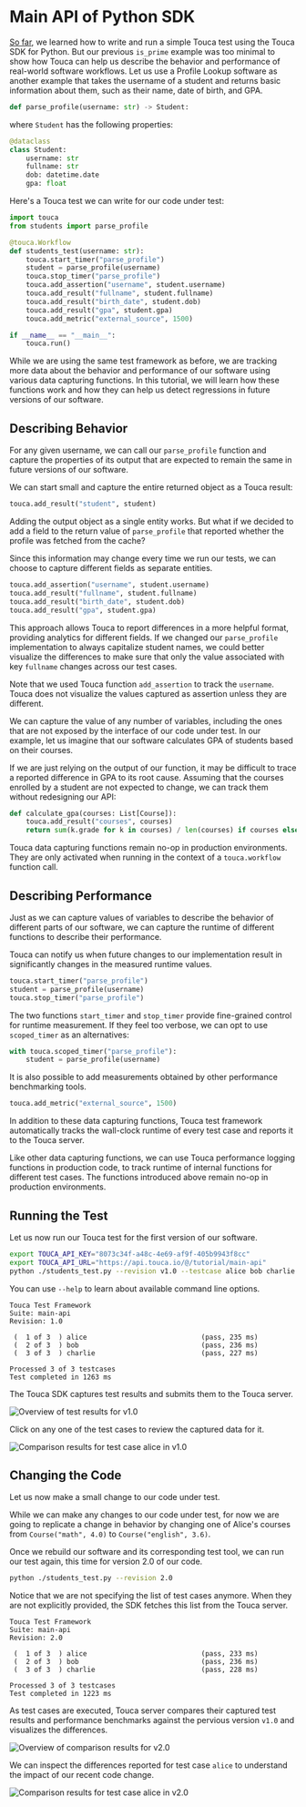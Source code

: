 # Main API of Python SDK

[So far](./quickstart.md), we learned how to write and run a simple Touca test
using the Touca SDK for Python. But our previous `is_prime` example was too
minimal to show how Touca can help us describe the behavior and performance of
real-world software workflows. Let us use a Profile Lookup software as another
example that takes the username of a student and returns basic information about
them, such as their name, date of birth, and GPA.

```py
def parse_profile(username: str) -> Student:
```

where `Student` has the following properties:

```py
@dataclass
class Student:
    username: str
    fullname: str
    dob: datetime.date
    gpa: float
```

Here's a Touca test we can write for our code under test:

```py
import touca
from students import parse_profile

@touca.Workflow
def students_test(username: str):
    touca.start_timer("parse_profile")
    student = parse_profile(username)
    touca.stop_timer("parse_profile")
    touca.add_assertion("username", student.username)
    touca.add_result("fullname", student.fullname)
    touca.add_result("birth_date", student.dob)
    touca.add_result("gpa", student.gpa)
    touca.add_metric("external_source", 1500)

if __name__ == "__main__":
    touca.run()
```

While we are using the same test framework as before, we are tracking more data
about the behavior and performance of our software using various data capturing
functions. In this tutorial, we will learn how these functions work and how they
can help us detect regressions in future versions of our software.

## Describing Behavior

For any given username, we can call our `parse_profile` function and capture the
properties of its output that are expected to remain the same in future versions
of our software.

We can start small and capture the entire returned object as a Touca result:

```py
touca.add_result("student", student)
```

Adding the output object as a single entity works. But what if we decided to add
a field to the return value of `parse_profile` that reported whether the profile
was fetched from the cache?

Since this information may change every time we run our tests, we can choose to
capture different fields as separate entities.

```py
touca.add_assertion("username", student.username)
touca.add_result("fullname", student.fullname)
touca.add_result("birth_date", student.dob)
touca.add_result("gpa", student.gpa)
```

This approach allows Touca to report differences in a more helpful format,
providing analytics for different fields. If we changed our `parse_profile`
implementation to always capitalize student names, we could better visualize the
differences to make sure that only the value associated with key `fullname`
changes across our test cases.

Note that we used Touca function `add_assertion` to track the `username`. Touca
does not visualize the values captured as assertion unless they are different.

We can capture the value of any number of variables, including the ones that are
not exposed by the interface of our code under test. In our example, let us
imagine that our software calculates GPA of students based on their courses.

If we are just relying on the output of our function, it may be difficult to
trace a reported difference in GPA to its root cause. Assuming that the courses
enrolled by a student are not expected to change, we can track them without
redesigning our API:

```py
def calculate_gpa(courses: List[Course]):
    touca.add_result("courses", courses)
    return sum(k.grade for k in courses) / len(courses) if courses else 0
```

Touca data capturing functions remain no-op in production environments. They are
only activated when running in the context of a `touca.workflow` function call.

## Describing Performance

Just as we can capture values of variables to describe the behavior of different
parts of our software, we can capture the runtime of different functions to
describe their performance.

Touca can notify us when future changes to our implementation result in
significantly changes in the measured runtime values.

```py
touca.start_timer("parse_profile")
student = parse_profile(username)
touca.stop_timer("parse_profile")
```

The two functions `start_timer` and `stop_timer` provide fine-grained control
for runtime measurement. If they feel too verbose, we can opt to use
`scoped_timer` as an alternatives:

```py
with touca.scoped_timer("parse_profile"):
    student = parse_profile(username)
```

It is also possible to add measurements obtained by other performance
benchmarking tools.

```py
touca.add_metric("external_source", 1500)
```

In addition to these data capturing functions, Touca test framework
automatically tracks the wall-clock runtime of every test case and reports it to
the Touca server.

Like other data capturing functions, we can use Touca performance logging
functions in production code, to track runtime of internal functions for
different test cases. The functions introduced above remain no-op in production
environments.

## Running the Test

Let us now run our Touca test for the first version of our software.

```bash
export TOUCA_API_KEY="8073c34f-a48c-4e69-af9f-405b9943f8cc"
export TOUCA_API_URL="https://api.touca.io/@/tutorial/main-api"
python ./students_test.py --revision v1.0 --testcase alice bob charlie
```

You can use `--help` to learn about available command line options.

```text
Touca Test Framework
Suite: main-api
Revision: 1.0

 (  1 of 3  ) alice                            (pass, 235 ms)
 (  2 of 3  ) bob                              (pass, 236 ms)
 (  3 of 3  ) charlie                          (pass, 227 ms)

Processed 3 of 3 testcases
Test completed in 1263 ms
```

The Touca SDK captures test results and submits them to the Touca server.

![Overview of test results for v1.0](../../.gitbook/assets/touca-sdk-main-api-batch-1.png)

Click on any one of the test cases to review the captured data for it.

![Comparison results for test case alice in v1.0](../../.gitbook/assets/touca-sdk-main-api-case-1.png)

## Changing the Code

Let us now make a small change to our code under test.

While we can make any changes to our code under test, for now we are going to
replicate a change in behavior by changing one of Alice's courses from
`Course("math", 4.0)` to `Course("english", 3.6)`.

Once we rebuild our software and its corresponding test tool, we can run our
test again, this time for version 2.0 of our code.

```bash
python ./students_test.py --revision 2.0
```

Notice that we are not specifying the list of test cases anymore. When they are
not explicitly provided, the SDK fetches this list from the Touca server.

```text
Touca Test Framework
Suite: main-api
Revision: 2.0

 (  1 of 3  ) alice                            (pass, 233 ms)
 (  2 of 3  ) bob                              (pass, 236 ms)
 (  3 of 3  ) charlie                          (pass, 228 ms)

Processed 3 of 3 testcases
Test completed in 1223 ms
```

As test cases are executed, Touca server compares their captured test results
and performance benchmarks against the pervious version `v1.0` and visualizes
the differences.

![Overview of comparison results for v2.0](../../.gitbook/assets/touca-sdk-main-api-batch-2.png)

We can inspect the differences reported for test case `alice` to understand the
impact of our recent code change.

![Comparison results for test case alice in v2.0](../../.gitbook/assets/touca-sdk-main-api-case-2.png)
